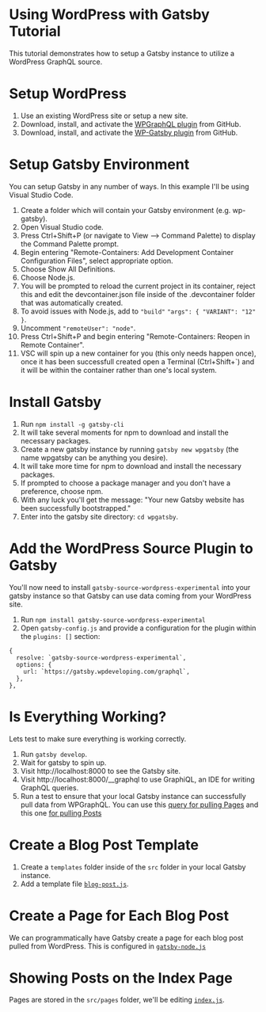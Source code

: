 # Using WordPress with Gatsby Tutorial
This tutorial demonstrates how to setup a Gatsby instance to utilize a WordPress GraphQL source.

# Setup WordPress
1. Use an existing WordPress site or setup a new site.
2. Download, install, and activate the [WPGraphQL plugin](https://github.com/TylerBarnes/using-gatsby-source-wordpress-experimental/tree/master/WordPress/plugins) from GitHub.
3. Download, install, and activate the [WP-Gatsby plugin](https://github.com/TylerBarnes/using-gatsby-source-wordpress-experimental/tree/master/WordPress/plugins) from GitHub.

# Setup Gatsby Environment
You can setup Gatsby in any number of ways. In this example I'll be using Visual Studio Code.
1. Create a folder which will contain your Gatsby environment (e.g. wp-gatsby).
2. Open Visual Studio code.
3. Press Ctrl+Shift+P (or navigate to View --> Command Palette) to display the Command Palette prompt.
4. Begin entering "Remote-Containers: Add Development Container Configuration Files", select appropriate option.
5. Choose Show All Definitions.
6. Choose Node.js.
7. You will be prompted to reload the current project in its container, reject this and edit the devcontainer.json file inside of the .devcontainer folder that was automatically created.
8. To avoid issues with Node.js, add to `"build"` `"args": { "VARIANT": "12" }`.
9. Uncomment `"remoteUser": "node"`.
10. Press Ctrl+Shift+P and begin entering "Remote-Containers: Reopen in Remote Container".
11. VSC will spin up a new container for you (this only needs happen once), once it has been successfull created open a Terminal (Ctrl+Shift+`) and it will be within the container rather than one's local system.

# Install Gatsby
1. Run `npm install -g gatsby-cli`
2. It will take several moments for npm to download and install the necessary packages.
2. Create a new gatsby instance by running `gatsby new wpgatsby` (the name wpgatsby can be anything you desire).
3. It will take more time for npm to download and install the necessary packages.
4. If prompted to choose a package manager and you don't have a preference, choose npm.
5. With any luck you'll get the message: "Your new Gatsby website has been successfully bootstrapped."
6. Enter into the gatsby site directory: `cd wpgatsby`.

# Add the WordPress Source Plugin to Gatsby
You'll now need to install `gatsby-source-wordpress-experimental` into your gatsby instance so that Gatsby can use data coming from your WordPress site.
1. Run `npm install gatsby-source-wordpress-experimental`
2. Open `gatsby-config.js` and provide a configuration for the plugin within the `plugins: []` section:
```
{
  resolve: `gatsby-source-wordpress-experimental`,
  options: {
    url: `https://gatsby.wpdeveloping.com/graphql`,
  },
},
```

# Is Everything Working?
Lets test to make sure everything is working correctly.
1. Run `gatsby develop`.
2. Wait for gatsby to spin up.
3. Visit http://localhost:8000 to see the Gatsby site.
4. Visit http://localhost:8000/__graphql to use GraphiQL, an IDE for writing GraphQL queries.
5. Run a test to ensure that your local Gatsby instance can successfully pull data from WPGraphQL.
You can use this [query for pulling Pages](graphiql-allpages.json) and this one [for pulling Posts](graphiql-allposts.json)

# Create a Blog Post Template
1. Create a `templates` folder inside of the `src` folder in your local Gatsby instance.
2. Add a template file [`blog-post.js`](blog-post.js).

# Create a Page for Each Blog Post
We can programmatically have Gatsby create a page for each blog post pulled from WordPress. This is configured in [`gatsby-node.js`](gatsby-node.js)

# Showing Posts on the Index Page
Pages are stored in the `src/pages` folder, we'll be editing [`index.js`](index.js).
